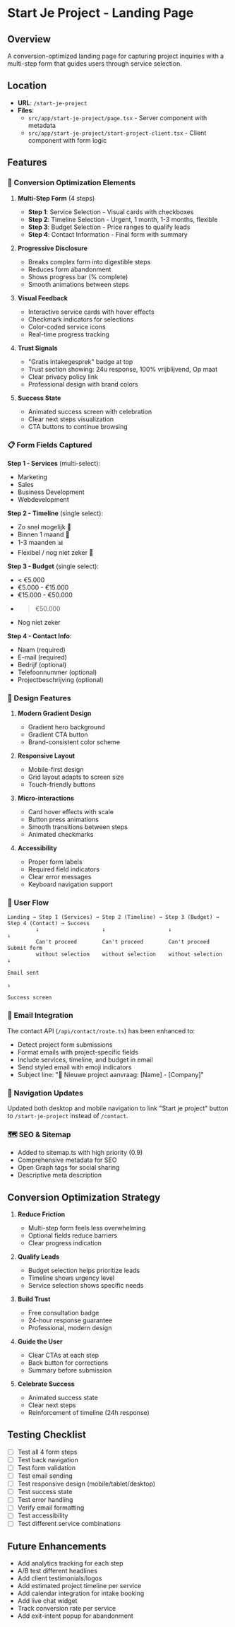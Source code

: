 # Start Je Project - Landing Page

## Overview
A conversion-optimized landing page for capturing project inquiries with a multi-step form that guides users through service selection.

## Location
- **URL**: `/start-je-project`
- **Files**:
  - `src/app/start-je-project/page.tsx` - Server component with metadata
  - `src/app/start-je-project/start-project-client.tsx` - Client component with form logic

## Features

### 🎯 Conversion Optimization Elements

1. **Multi-Step Form** (4 steps)
   - **Step 1**: Service Selection - Visual cards with checkboxes
   - **Step 2**: Timeline Selection - Urgent, 1 month, 1-3 months, flexible
   - **Step 3**: Budget Selection - Price ranges to qualify leads
   - **Step 4**: Contact Information - Final form with summary

2. **Progressive Disclosure**
   - Breaks complex form into digestible steps
   - Reduces form abandonment
   - Shows progress bar (% complete)
   - Smooth animations between steps

3. **Visual Feedback**
   - Interactive service cards with hover effects
   - Checkmark indicators for selections
   - Color-coded service icons
   - Real-time progress tracking

4. **Trust Signals**
   - "Gratis intakegesprek" badge at top
   - Trust section showing: 24u response, 100% vrijblijvend, Op maat
   - Clear privacy policy link
   - Professional design with brand colors

5. **Success State**
   - Animated success screen with celebration
   - Clear next steps visualization
   - CTA buttons to continue browsing

### 📋 Form Fields Captured

**Step 1 - Services** (multi-select):
- Marketing
- Sales  
- Business Development
- Webdevelopment

**Step 2 - Timeline** (single select):
- Zo snel mogelijk 🚀
- Binnen 1 maand 📅
- 1-3 maanden 📊
- Flexibel / nog niet zeker 💭

**Step 3 - Budget** (single select):
- < €5.000
- €5.000 - €15.000
- €15.000 - €50.000
- > €50.000
- Nog niet zeker

**Step 4 - Contact Info**:
- Naam (required)
- E-mail (required)
- Bedrijf (optional)
- Telefoonnummer (optional)
- Projectbeschrijving (optional)

### 🎨 Design Features

1. **Modern Gradient Design**
   - Gradient hero background
   - Gradient CTA button
   - Brand-consistent color scheme

2. **Responsive Layout**
   - Mobile-first design
   - Grid layout adapts to screen size
   - Touch-friendly buttons

3. **Micro-interactions**
   - Card hover effects with scale
   - Button press animations
   - Smooth transitions between steps
   - Animated checkmarks

4. **Accessibility**
   - Proper form labels
   - Required field indicators
   - Clear error messages
   - Keyboard navigation support

### 🔄 User Flow

```
Landing → Step 1 (Services) → Step 2 (Timeline) → Step 3 (Budget) → Step 4 (Contact) → Success
         ↓                    ↓                    ↓                  ↓
         Can't proceed        Can't proceed        Can't proceed     Submit form
         without selection    without selection    without selection  ↓
                                                                      Email sent
                                                                      ↓
                                                                      Success screen
```

### 📧 Email Integration

The contact API (`/api/contact/route.ts`) has been enhanced to:
- Detect project form submissions
- Format emails with project-specific fields
- Include services, timeline, and budget in email
- Send styled email with emoji indicators
- Subject line: "🚀 Nieuwe project aanvraag: [Name] - [Company]"

### 🚀 Navigation Updates

Updated both desktop and mobile navigation to link "Start je project" button to `/start-je-project` instead of `/contact`.

### 🗺️ SEO & Sitemap

- Added to sitemap.ts with high priority (0.9)
- Comprehensive metadata for SEO
- Open Graph tags for social sharing
- Descriptive meta description

## Conversion Optimization Strategy

1. **Reduce Friction**
   - Multi-step form feels less overwhelming
   - Optional fields reduce barriers
   - Clear progress indication

2. **Qualify Leads**
   - Budget selection helps prioritize leads
   - Timeline shows urgency level
   - Service selection shows specific needs

3. **Build Trust**
   - Free consultation badge
   - 24-hour response guarantee
   - Professional, modern design

4. **Guide the User**
   - Clear CTAs at each step
   - Back button for corrections
   - Summary before submission

5. **Celebrate Success**
   - Animated success state
   - Clear next steps
   - Reinforcement of timeline (24h response)

## Testing Checklist

- [ ] Test all 4 form steps
- [ ] Test back navigation
- [ ] Test form validation
- [ ] Test email sending
- [ ] Test responsive design (mobile/tablet/desktop)
- [ ] Test success state
- [ ] Test error handling
- [ ] Verify email formatting
- [ ] Test accessibility
- [ ] Test different service combinations

## Future Enhancements

- Add analytics tracking for each step
- A/B test different headlines
- Add client testimonials/logos
- Add estimated project timeline per service
- Add calendar integration for intake booking
- Add live chat widget
- Track conversion rate per service
- Add exit-intent popup for abandonment

